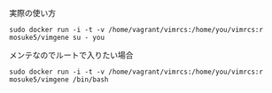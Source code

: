 実際の使い方
```
sudo docker run -i -t -v /home/vagrant/vimrcs:/home/you/vimrcs:r mosuke5/vimgene su - you
```

メンテなのでルートで入りたい場合
```
sudo docker run -i -t -v /home/vagrant/vimrcs:/home/you/vimrcs:r mosuke5/vimgene /bin/bash
```

